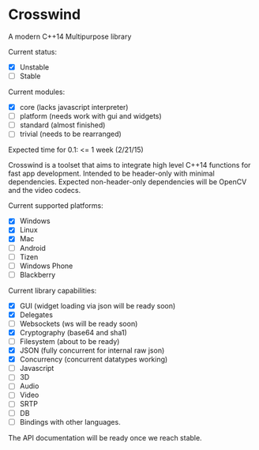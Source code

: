 # Crosswind
A modern C++14 Multipurpose library

Current status: 

- [x] Unstable
- [ ] Stable

Current modules:
- [x] core (lacks javascript interpreter)
- [ ] platform (needs work with gui and widgets)
- [ ] standard (almost finished)
- [ ] trivial  (needs to be rearranged)

Expected time for 0.1: <= 1 week (2/21/15)

Crosswind is a toolset that aims to integrate high level C++14 functions for fast app development.
Intended to be header-only with minimal dependencies. Expected non-header-only dependencies will be OpenCV and the video codecs. 

Current supported platforms:

- [x] Windows
- [x] Linux
- [x] Mac
- [ ] Android
- [ ] Tizen
- [ ] Windows Phone 
- [ ] Blackberry

Current library capabilities:

- [x] GUI 		   (widget loading via json will be ready soon)
- [x] Delegates	
- [ ] Websockets   (ws will be ready soon)
- [x] Cryptography (base64 and sha1)
- [ ] Filesystem   (about to be ready)
- [x] JSON		   (fully concurrent for internal raw json)
- [x] Concurrency  (concurrent datatypes working)
- [ ] Javascript
- [ ] 3D
- [ ] Audio
- [ ] Video
- [ ] SRTP
- [ ] DB
- [ ] Bindings with other languages.

The API documentation will be ready once we reach stable.


